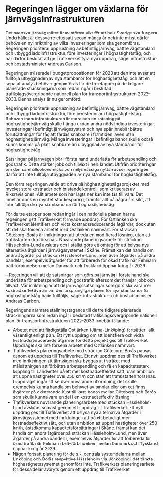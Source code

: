 # Regeringen lägger om växlarna för järnvägsinfrastrukturen

Det svenska järnvägsnätet är av största vikt för att hela Sverige ska fungera. Underhållet är dessvärre eftersatt sedan många år och inte minst därför behövs en ny inriktning av vilka investeringar som ska genomföras. Regeringen prioriterar upprustning av befintlig järnväg, bättre vägstandard och utbyggd laddinfrastruktur, före investeringar i höghastighetståg, och har därför beslutat att ge Trafikverket fyra nya uppdrag, säger infrastruktur- och bostadsminister Andreas Carlson.

Regeringen aviserade i budgetpropositionen för 2023 att den inte avser att fullfölja utbyggnaden av nya stambanor för höghastighetståg, och att en separat analys behöver genomföras för de tre etapper på de tidigare planerade sträckningarna som redan ingår i beslutad trafikslagsövergripande nationell plan för transportinfrastrukturen 2022–2033. Denna analys är nu genomförd.

Regeringen prioriterar upprustning av befintlig järnväg, bättre vägstandard och utbyggd laddinfrastruktur, före investeringar i höghastighetståg. Behoven inom infrastrukturen är stora och en satsning på höghastighetsjärnväg skulle tränga undan andra nödvändiga investeringar. Investeringar i befintligt järnvägssystem och nya spår innebär bättre förutsättningar för tåg att färdas snabbare i framtiden, även utan höghastighetsjärnväg. Många investeringar i befintliga banor skulle också kunna komma på plats snabbare än utbyggnad av nya stambanor för höghastighetståg.

Satsningar på järnvägen bör i första hand underlätta för arbetspendling och godstrafik. Detta stärker jobb och tillväxt i hela landet. Utifrån prioriteringar om den samhällsekonomiska och miljömässiga nyttan avser regeringen därför att inte fullfölja utbyggnaden av nya stambanor för höghastighetståg.

Den förra regeringen valde att driva på höghastighetstågsprojektet med mycket stora kostnader och bristande kontroll, som kritiserats av Riksrevisionen. Allt arbete som har lagts ner kan inte tas till vara. Det innebär dock en mycket stor besparing, framför allt på några års sikt, att inte fullfölja de nya stambanorna för höghastighetståg.

För de tre etapper som redan ingår i den nationella planen har nu regeringen gett Trafikverket förnyade uppdrag. För Ostlänken ska Trafikverket identifiera och vidta kostnadsreducerande åtgärder, dock utan att det ska försena arbetet med Ostlänken nämnvärt. För sträckan Göteborg-Borås är inriktningen att utreda en modifierad lösning, utan att trafikstarten ska försenas. Nuvarande planeringsarbete för sträckan Hässleholm-Lund avslutas och i stället görs ett omtag för att belysa nya alternativa åtgärder i järnvägssystemet i Skåne. Främst kan det handla om andra åtgärder på sträckan Hässleholm-Lund, men även åtgärder på andra bandelar, exempelvis åtgärder för att förbereda för ökad trafik när Fehmarn bält-förbindelsen mellan Danmark och Tyskland öppnar kring år 2029.

– Regeringen vill att de satsningar som görs på järnväg i första hand ska underlätta för arbetspendling och godstrafik eftersom det främjar jobb och tillväxt. Vår inriktning är att de järnvägssatsningar som görs ska vara mer kostnadseffektiva än om den ursprungliga planen för nya stambanor för höghastighetståg hade fullföljts, säger infrastruktur- och bostadsminister Andreas Carlson.

Regeringens närmare ställningstagande till de tre tidigare planerade sträckningarna som redan ingår i beslutad trafikslagsövergripande nationell plan för transportinfrastrukturen 2022–2033 innebär följande:

* Arbetet med att färdigställa Ostlänken (Järna-Linköping) fortsätter i allt väsentligt enligt plan. Ett nytt uppdrag om att identifiera och vidta kostnadsreducerande åtgärder för detta projekt ges till Trafikverket. Uppdraget ska inte försena arbetet med Ostlänken nämnvärt.
* Trafikverkets planeringsarbete med sträckan Göteborg-Borås pausas genom ett uppdrag till Trafikverket. Ett nytt uppdrag ges till Trafikverket med inriktningen att järnvägen ska byggas ut i stråket med målsättningen att förbättra arbetspendling och få en kapacitetsstark koppling till Landvetter på ett mer kostnadseffektivt sätt, utan ambition att uppnå hastigheter över 250 km/h och utan att trafikstarten försenas. I uppdraget ingår att se över nuvarande utformning, det skulle exempelvis kunna handla om behovet av tunnlar eller om det finns åtgärder på existerande Kust till kust-banan mellan Göteborg och Borås som skulle kunna vara en del i en kostnadseffektiv lösning.
* Trafikverkets nuvarande planeringsarbete med sträckan Hässleholm-Lund avslutas snarast genom ett uppdrag till Trafikverket. Ett nytt uppdrag ges till Trafikverket att belysa nya alternativa åtgärder i järnvägssystemet med inriktningen att på ett betydligt mer kostnadseffektivt sätt, och utan ambition att uppnå hastigheter över 250 km/h, åstadkomma kapacitetsförbättringar i Skåne, främst kan det handla om andra åtgärder på sträckan Hässleholm-Lund, men även åtgärder på andra bandelar, exempelvis åtgärder för att förbereda för ökad trafik när Fehmarn bält-förbindelsen mellan Danmark och Tyskland öppnar kring år 2029.
* Någon fortsatt planering för de s.k. centrala systemdelarna mellan Linköping och Borås respektive Hässleholm via Jönköping i det tänkta höghastighetssystemet genomförs inte. Trafikverkets planeringsarbete för dessa delar avbryts genom ett uppdrag till Trafikverket.
